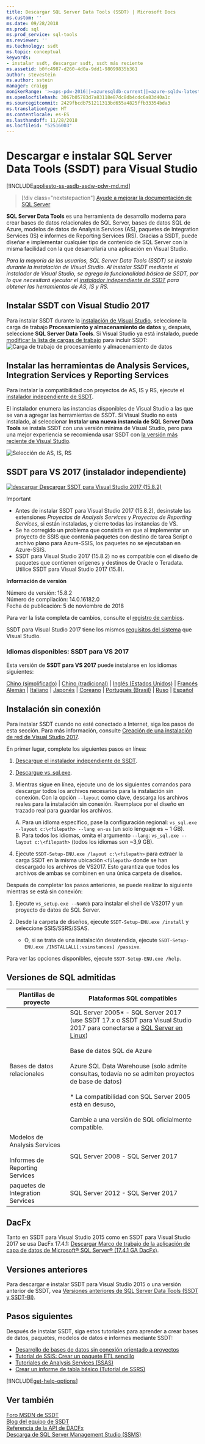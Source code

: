 ```yaml
---
title: Descargar SQL Server Data Tools (SSDT) | Microsoft Docs
ms.custom: ''
ms.date: 09/28/2018
ms.prod: sql
ms.prod_service: sql-tools
ms.reviewer: ''
ms.technology: ssdt
ms.topic: conceptual
keywords:
- instalar ssdt, descargar ssdt, ssdt más reciente
ms.assetid: b0fc4987-d260-4d0a-9dd1-98099835b361
author: stevestein
ms.author: sstein
manager: craigg
monikerRange: '>=aps-pdw-2016||=azuresqldb-current||=azure-sqldw-latest||>=sql-server-2016||=sqlallproducts-allversions||=azuresqldb-mi-current'
ms.openlocfilehash: 3067b05783d7a83118e87dc8db4cdc6a83d40a1c
ms.sourcegitcommit: 2429fbcdb751211313bd655a4825ffb33354bda3
ms.translationtype: HT
ms.contentlocale: es-ES
ms.lasthandoff: 11/28/2018
ms.locfileid: "52516003"
---
```

# <a name="download-and-install-sql-server-data-tools-ssdt-for-visual-studio"></a>Descargar e instalar SQL Server Data Tools (SSDT) para Visual Studio
[!INCLUDE[appliesto-ss-asdb-asdw-pdw-md.md](../includes/appliesto-ss-asdb-asdw-pdw-md.md)]

> [!div class="nextstepaction"]
> [Ayude a mejorar la documentación de SQL Server](https://80s3ignv.optimalworkshop.com/optimalsort/36yyw5kq-0)

**SQL Server Data Tools** es una herramienta de desarrollo moderna para crear bases de datos relacionales de SQL Server, bases de datos SQL de Azure, modelos de datos de Analysis Services (AS), paquetes de Integration Services (IS) e informes de Reporting Services (RS). Gracias a SSDT, puede diseñar e implementar cualquier tipo de contenido de SQL Server con la misma facilidad con la que desarrollaría una aplicación en Visual Studio.

*Para la mayoría de los usuarios, SQL Server Data Tools (SSDT) se instala durante la instalación de Visual Studio. Al instalar SSDT mediante el instalador de Visual Studio, se agrega la funcionalidad básica de SSDT, por lo que necesitará ejecutar el [instalador independiente de SSDT](#ssdt-for-vs-2017-standalone-installer) para obtener las herramientas de AS, IS y RS.*

## <a name="install-ssdt-with-visual-studio-2017"></a>Instalar SSDT con Visual Studio 2017

Para instalar SSDT durante la [instalación de Visual Studio](https://docs.microsoft.com/visualstudio/install/install-visual-studio), seleccione la carga de trabajo **Procesamiento y almacenamiento de datos** y, después, seleccione **SQL Server Data Tools**. Si Visual Studio ya está instalado, puede [modificar la lista de cargas de trabajo](https://docs.microsoft.com/visualstudio/install/modify-visual-studio) para incluir SSDT: ![Carga de trabajo de procesamiento y almacenamiento de datos](../ssdt/media/download-sql-server-data-tools-ssdt/data-workload.png)



## <a name="install-analysis-services-integration-services-and-reporting-services-tools"></a>Instalar las herramientas de Analysis Services, Integration Services y Reporting Services
Para instalar la compatibilidad con proyectos de AS, IS y RS, ejecute el [instalador independiente de SSDT](#ssdt-for-vs-2017-standalone-installer). 

El instalador enumera las instancias disponibles de Visual Studio a las que se van a agregar las herramientas de SSDT. Si Visual Studio no está instalado, al seleccionar **Instalar una nueva instancia de SQL Server Data Tools** se instala SSDT con una versión mínima de Visual Studio, pero para una mejor experiencia se recomienda usar SSDT con [la versión más reciente de Visual Studio](https://www.visualstudio.com/downloads). 

![Selección de AS, IS, RS](../ssdt/media/download-sql-server-data-tools-ssdt/select-services.png)



## <a name="ssdt-for-vs-2017-standalone-installer"></a>SSDT para VS 2017 (instalador independiente)

[![descargar](../ssdt/media/download.png) Descargar SSDT para Visual Studio 2017 (15.8.2) ](https://go.microsoft.com/fwlink/?linkid=2038031) 

> [!IMPORTANT]
> - Antes de instalar SSDT para Visual Studio 2017 (15.8.2), desinstale las extensiones *Proyectos de Analysis Services* y *Proyectos de Reporting Services*, si están instaladas, y cierre todas las instancias de VS.
> - Se ha corregido un problema que consistía en que al implementar un proyecto de SSIS que contenía paquetes con destino de tarea Script o archivo plano para Azure-SSIS, los paquetes no se ejecutaban en Azure-SSIS.
> - SSDT para Visual Studio 2017 (15.8.2) no es compatible con el diseño de paquetes que contienen orígenes y destinos de Oracle o Teradata. Utilice SSDT para Visual Studio 2017 (15.8).



**Información de versión**  
  
Número de versión: 15.8.2  
Número de compilación: 14.0.16182.0  
Fecha de publicación: 5 de noviembre de 2018  

Para ver la lista completa de cambios, consulte el [registro de cambios](changelog-for-sql-server-data-tools-ssdt.md).

SSDT para Visual Studio 2017 tiene los mismos [requisitos del sistema](https://docs.microsoft.com/visualstudio/productinfo/vs2017-system-requirements-vs) que Visual Studio.  

### <a name="available-languages---ssdt-for-vs-2017"></a>Idiomas disponibles: SSDT para VS 2017

Esta versión de **SSDT para VS 2017** puede instalarse en los idiomas siguientes:  

[Chino (simplificado)]( https://go.microsoft.com/fwlink/?linkid=2038031&clcid=0x804) | 
[Chino (tradicional)]( https://go.microsoft.com/fwlink/?linkid=2038031&clcid=0x404) | 
[Inglés (Estados Unidos)]( https://go.microsoft.com/fwlink/?linkid=2038031&clcid=0x409) | 
[Francés]( https://go.microsoft.com/fwlink/?linkid=2038031&clcid=0x40c)  
[Alemán]( https://go.microsoft.com/fwlink/?linkid=2038031&clcid=0x407) | 
[Italiano]( https://go.microsoft.com/fwlink/?linkid=2038031&clcid=0x410) | 
[Japonés]( https://go.microsoft.com/fwlink/?linkid=2038031&clcid=0x411) | 
[Coreano]( https://go.microsoft.com/fwlink/?linkid=2038031&clcid=0x412) | 
[Portugués (Brasil)]( https://go.microsoft.com/fwlink/?linkid=2038031&clcid=0x416) | 
[Ruso]( https://go.microsoft.com/fwlink/?linkid=2038031&clcid=0x419) | 
[Español]( https://go.microsoft.com/fwlink/?linkid=2038031&clcid=0x40a)  


## <a name="offline-install"></a>Instalación sin conexión

Para instalar SSDT cuando no esté conectado a Internet, siga los pasos de esta sección. Para más información, consulte [Creación de una instalación de red de Visual Studio 2017](https://docs.microsoft.com/visualstudio/install/create-a-network-installation-of-visual-studio).

En primer lugar, complete los siguientes pasos en línea:

1. [Descargue el instalador independiente de SSDT](#ssdt-for-vs-2017-standalone-installer).
2. [Descargue vs_sql.exe](https://aka.ms/vs/15/release/vs_sql.exe).
3. Mientras sigue en línea, ejecute uno de los siguientes comandos para descargar todos los archivos necesarios para la instalación sin conexión. Con la opción `--layout` como clave, descarga los archivos reales para la instalación sin conexión. Reemplace <filepath> por el diseño en trazado real para guardar los archivos.

   
   A.   Para un idioma específico, pase la configuración regional: `vs_sql.exe --layout c:\<filepath> --lang en-us` (un solo lenguaje es ~ 1 GB).  
   B. Para todos los idiomas, omita el argumento `--lang`: `vs_sql.exe --layout c:\<filepath>` (todos los idiomas son ~3,9 GB).

4. Ejecute `SSDT-Setup-ENU.exe /layout c:\<filepath>` para extraer la carga SSDT en la misma ubicación `<filepath>` donde se han descargado los archivos de VS2017. Esto garantiza que todos los archivos de ambas se combinen en una única carpeta de diseños.

Después de completar los pasos anteriores, se puede realizar lo siguiente mientras se está sin conexión:

1. Ejecute `vs_setup.exe --NoWeb` para instalar el shell de VS2017 y un proyecto de datos de SQL Server.
2. Desde la carpeta de diseños, ejecute `SSDT-Setup-ENU.exe /install` y seleccione SSIS/SSRS/SSAS.

   - O, si se trata de una instalación desatendida, ejecute `SSDT-Setup-ENU.exe /INSTALLALL[:vsinstances] /passive`.  

Para ver las opciones disponibles, ejecute `SSDT-Setup-ENU.exe /help`.

## <a name="supported-sql-versions"></a>Versiones de SQL admitidas
  
|Plantillas de proyecto|Plataformas SQL compatibles|  
|-------------------|--------------------|  
Bases de datos relacionales|  SQL Server 2005* - SQL Server 2017<br> (use SSDT 17.x o SSDT para Visual Studio 2017 para conectarse a [SQL Server en Linux](../linux/sql-server-linux-overview.md))<br /><br />Base de datos SQL de Azure<br /><br />Azure SQL Data Warehouse (solo admite consultas, todavía no se admiten proyectos de base de datos)<br /><br />  * La compatibilidad con SQL Server 2005 está en desuso,<br /><br /> Cambie a una versión de SQL oficialmente compatible.|
  |Modelos de Analysis Services<br /><br />Informes de Reporting Services | SQL Server 2008 - SQL Server 2017|
  |paquetes de Integration Services| SQL Server 2012 - SQL Server 2017    |
  
## <a name="dacfx"></a>DacFx
Tanto en SSDT para Visual Studio 2015 como en SSDT para Visual Studio 2017 se usa DacFx 17.4.1: [Descargar Marco de trabajo de la aplicación de capa de datos de Microsoft® SQL Server® (17.4.1 GA DacFx)](https://www.microsoft.com/download/details.aspx?id=56508).

## <a name="previous-versions"></a>Versiones anteriores

Para descargar e instalar SSDT para Visual Studio 2015 o una versión anterior de SSDT, vea [Versiones anteriores de SQL Server Data Tools (SSDT y SSDT-BI)](previous-releases-of-sql-server-data-tools-ssdt-and-ssdt-bi.md).



## <a name="next-steps"></a>Pasos siguientes  
Después de instalar SSDT, siga estos tutoriales para aprender a crear bases de datos, paquetes, modelos de datos e informes mediante SSDT:  

- [Desarrollo de bases de datos sin conexión orientado a proyectos](project-oriented-offline-database-development.md)  
- [Tutorial de SSIS: Crear un paquete ETL sencillo](../integration-services/ssis-how-to-create-an-etl-package.md)  
- [Tutoriales de Analysis Services (SSAS)](../analysis-services/analysis-services-tutorials-ssas.md)  
- [Crear un informe de tabla básico (Tutorial de SSRS)](../reporting-services/create-a-basic-table-report-ssrs-tutorial.md)  

[!INCLUDE[get-help-options](../includes/paragraph-content/get-help-options.md)]


## <a name="see-also"></a>Ver también  
[Foro MSDN de SSDT](https://social.msdn.microsoft.com/Forums/sqlserver/home?forum=ssdt)  
[Blog del equipo de SSDT](https://blogs.msdn.com/b/ssdt/)  
[Referencia de la API de DACFx](https://msdn.microsoft.com/library/dn645454.aspx)  
[Descarga de SQL Server Management Studio (SSMS)](../ssms/download-sql-server-management-studio-ssms.md)  
